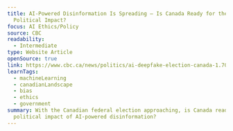 ```yaml
---
title: AI-Powered Disinformation Is Spreading — Is Canada Ready for the
  Political Impact?
focus: AI Ethics/Policy
source: CBC
readability:
  - Intermediate
type: Website Article
openSource: true
link: https://www.cbc.ca/news/politics/ai-deepfake-election-canada-1.7084398
learnTags:
  - machineLearning
  - canadianLandscape
  - bias
  - ethics
  - government
summary: With the Canadian federal election approaching, is Canada ready to the
  political impact of AI-powered disinformation?
---
```

